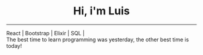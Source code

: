 <style>
 .hdr{
   text-align: center;
 }
 </style>
<h1 class="hdr"> Hi, i'm Luis </h1>
<hr>
React | Bootstrap | Elixir | SQL |  <br>
The best time to learn programming was yesterday, the other best time is today!
 

<!--
**LuisRoyZulu06/LuisRoyZulu06** is a ✨ _special_ ✨ repository because its `README.md` (this file) appears on your GitHub profile.

Here are some ideas to get you started:
- 👋 Hi there

- 🔭 I’m currently working on ...
- 🌱 I’m currently learning ...
- 👯 I’m looking to collaborate on ...
- 🤔 I’m looking for help with ...
- 💬 Ask me about ...
- 📫 How to reach me: ...
- 😄 Pronouns: ...
- ⚡ Fun fact: ...
-->
